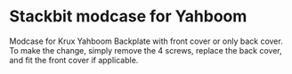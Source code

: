 # Stackbit modcase for Yahboom
Modcase for Krux Yahboom
Backplate with front cover or only back cover.
To make the change, simply remove the 4 screws, replace the back cover, and fit the front cover if applicable.

